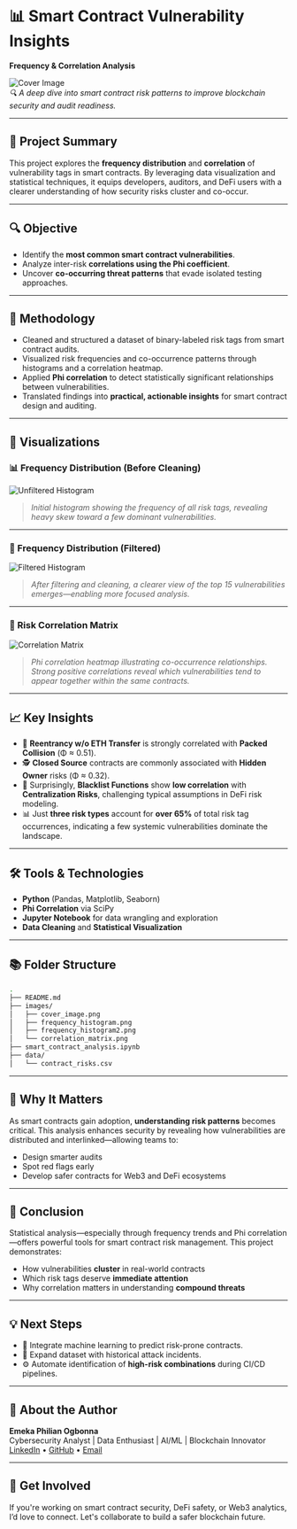 
# 📊 Smart Contract Vulnerability Insights  
**Frequency & Correlation Analysis**

![Cover Image](images/cover_image.png.png)  
*🔍 A deep dive into smart contract risk patterns to improve blockchain security and audit readiness.*

---

## 🧠 Project Summary

This project explores the **frequency distribution** and **correlation** of vulnerability tags in smart contracts. By leveraging data visualization and statistical techniques, it equips developers, auditors, and DeFi users with a clearer understanding of how security risks cluster and co-occur.

---

## 🔍 Objective

- Identify the **most common smart contract vulnerabilities**.
- Analyze inter-risk **correlations using the Phi coefficient**.
- Uncover **co-occurring threat patterns** that evade isolated testing approaches.

---

## 🧪 Methodology

- Cleaned and structured a dataset of binary-labeled risk tags from smart contract audits.
- Visualized risk frequencies and co-occurrence patterns through histograms and a correlation heatmap.
- Applied **Phi correlation** to detect statistically significant relationships between vulnerabilities.
- Translated findings into **practical, actionable insights** for smart contract design and auditing.

---

## 📸 Visualizations

### 📊 Frequency Distribution (Before Cleaning)

![Unfiltered Histogram](images/frequency_histogram.png.png)

> *Initial histogram showing the frequency of all risk tags, revealing heavy skew toward a few dominant vulnerabilities.*

---

### 🧹 Frequency Distribution (Filtered)

![Filtered Histogram](images/frequency_histogram2.png.png)

> *After filtering and cleaning, a clearer view of the top 15 vulnerabilities emerges—enabling more focused analysis.*

---

### 🔗 Risk Correlation Matrix

![Correlation Matrix](images/correlation_matrix.png)

> *Phi correlation heatmap illustrating co-occurrence relationships. Strong positive correlations reveal which vulnerabilities tend to appear together within the same contracts.*

---

## 📈 Key Insights

- 🔁 **Reentrancy w/o ETH Transfer** is strongly correlated with **Packed Collision** (Φ ≈ 0.51).
- 🕵️ **Closed Source** contracts are commonly associated with **Hidden Owner** risks (Φ ≈ 0.32).
- 🚫 Surprisingly, **Blacklist Functions** show **low correlation** with **Centralization Risks**, challenging typical assumptions in DeFi risk modeling.
- 📊 Just **three risk types** account for **over 65%** of total risk tag occurrences, indicating a few systemic vulnerabilities dominate the landscape.

---

## 🛠️ Tools & Technologies

- **Python** (Pandas, Matplotlib, Seaborn)
- **Phi Correlation** via SciPy
- **Jupyter Notebook** for data wrangling and exploration
- **Data Cleaning** and **Statistical Visualization**

---

## 📚 Folder Structure

```bash
.
├── README.md
├── images/
│   ├── cover_image.png
│   ├── frequency_histogram.png
│   ├── frequency_histogram2.png
│   └── correlation_matrix.png
├── smart_contract_analysis.ipynb
├── data/
│   └── contract_risks.csv
```

---

## 🔐 Why It Matters

As smart contracts gain adoption, **understanding risk patterns** becomes critical. This analysis enhances security by revealing how vulnerabilities are distributed and interlinked—allowing teams to:

- Design smarter audits
- Spot red flags early
- Develop safer contracts for Web3 and DeFi ecosystems

---

## 🧾 Conclusion

Statistical analysis—especially through frequency trends and Phi correlation—offers powerful tools for smart contract risk management. This project demonstrates:

- How vulnerabilities **cluster** in real-world contracts
- Which risk tags deserve **immediate attention**
- Why correlation matters in understanding **compound threats**

---

## 💡 Next Steps

- 🔮 Integrate machine learning to predict risk-prone contracts.
- 🧠 Expand dataset with historical attack incidents.
- ⚙️ Automate identification of **high-risk combinations** during CI/CD pipelines.

---

## 🙌 About the Author

**Emeka Philian Ogbonna**  
Cybersecurity Analyst | Data Enthusiast | AI/ML | Blockchain Innovator  
[LinkedIn](https://www.linkedin.com/in/emekaogbonna/) • [GitHub](https://github.com/emekaphilian) • [Email](mailto:ogbonnaemeka665@gmail.com)

---

## 📢 Get Involved

If you're working on smart contract security, DeFi safety, or Web3 analytics, I’d love to connect. Let's collaborate to build a safer blockchain future.
```
